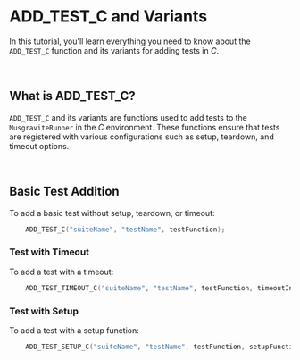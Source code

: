 # ADD_TEST_C and Variants
In this tutorial, you'll learn everything you need to know about the `ADD_TEST_C` function and its variants for adding tests in *C*.

<br>

## What is ADD_TEST_C?
`ADD_TEST_C` and its variants are functions used to add tests to the `MusgraviteRunner` in the *C* environment. These functions ensure that tests are registered with various configurations such as setup, teardown, and timeout options.

<br>

## Basic Test Addition
To add a basic test without setup, teardown, or timeout:

```C    
    ADD_TEST_C("suiteName", "testName", testFunction);
```

### Test with Timeout
To add a test with a timeout:

```C    
    ADD_TEST_TIMEOUT_C("suiteName", "testName", testFunction, timeoutInSeconds);
```

### Test with Setup
To add a test with a setup function:

```C    
    ADD_TEST_SETUP_C("suiteName", "testName", testFunction, setupFunction);
```